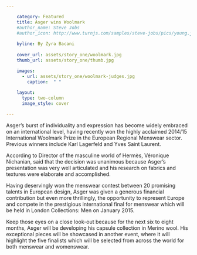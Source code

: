 ```yaml
---

    category: Featured
    title: Asger wins Woolmark
    #author_name: Steve Jobs
    #author_icon: http://www.turnjs.com/samples/steve-jobs/pics/young.jpg
    
    byline: By Zyra Bacani
    
    cover_url: assets/story_one/woolmark.jpg
    thumb_url: assets/story_one/thumb.jpg

    images:
      - url: assets/story_one/woolmark-judges.jpg
        caption:  " "
    
    layout:
      type: two-column
      image_style: cover

---
```


Asger’s burst of individuality and expression has become widely embraced on an international level, having recently won the highly acclaimed 2014/15  International Woolmark Prize in the European Regional Menswear sector. Previous winners include Karl Lagerfeld and Yves Saint Laurent.

According to Director of the masculine world of Hermès, Véronique Nichanian, said that the decision was unanimous because Asger’s presentation was very well articulated and his research on fabrics and textures were elaborate and accomplished.

Having deservingly won the menswear contest between 20 promising talents in European design, Asger was given a generous financial contribution but even more thrillingly, the opportunity to represent Europe and compete in the prestigious international final for menswear which will be held in London Collections: Men on January 2015. 

Keep those eyes on a close look-out because for the next six to eight months, Asger will be developing his capsule collection in Merino wool. His exceptional pieces will be showcased in another event, where it will highlight the five finalists which will be selected from across the world for both menswear and womenswear. 


<img data-media-id="images:1" width=60%>


